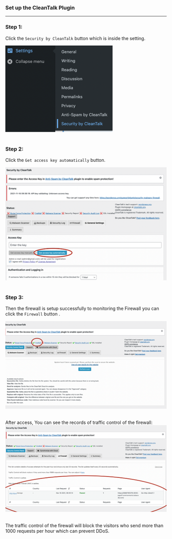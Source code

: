 ### **Set up the CleanTalk Plugin**
---
### **Step 1:** 
Click the `Security by CleanTalk` button which is inside the setting.

![Image](./assets/ClickBtn.png)
<br></br>

### **Step 2:** 
Click the `Get access key automatically` button.

![Image](./assets/GetKey.png)
<br></br>

### **Step 3:** 
Then the firewall is setup successfully to monitoring the Firewall you can click the `Firewall` button .

![Image](./assets/FirewallAccess.png)
<br></br>

After access, You can see the records of traffic control of the firewall:
![Image](./assets/TrafficContralRecord.png)
<br></br>

The traffic control of the firewall will block the visitors who send more than 1000 requests per hour which can prevent DDoS.